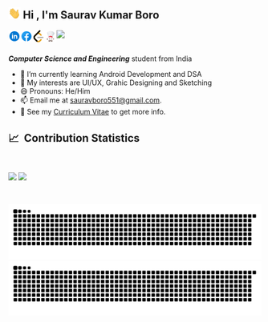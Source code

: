 <!--header-->
<br>
<h2>
  <img src="res/hi.gif" width="24px"> Hi , I'm Saurav Kumar Boro
</h2>
<a href="https://www.linkedin.com/in/saurav-boro-68a403209/">
  <img align="left" alt="saurav's LinkdeIn" width="24px" src="res/linkedin.png" />
</a>
<a href="https://www.facebook.com/saurav.boro.5070/">
  <img align="left" alt="saurav's Facebook" width="24px" src="res/facebook.png" />
</a>
<a href="https://leetcode.com/kabuki881/">
  <img align="left" alt="saurav's Leetcode" width="24px" src="res/leetcode.png" />
</a>
<a href="https://www.codechef.com/users/widohe7779">
  <img align="left" alt="Saurav's Codechef" width="24px" src="res/codechef.png" />
</a>
<img src="https://komarev.com/ghpvc/?username=SauravBoro&color=blue&style=for-the-badge&label=visitors" align="left">
<br/>
<br/>

**_Computer Science and Engineering_** student from India

- 🌱 I’m currently learning Android Development and DSA
- 🤔 My interests are UI/UX, Grahic Designing and Sketching
- 😄 Pronouns: He/Him
- 📫 Email me at [sauravboro551@gmail.com](mailto:sauravboro551@gmail.com).
- 📝 See my [Curriculum Vitae](https://drive.google.com/file/d/1dyF1wOvEP7wzaCxJ-vBquLJNh_PxRlse/view?usp=sharing) to get more info.


## 📈 &nbsp;Contribution Statistics

<br/>
<p align="left">
  <img width="49.5%" src="https://github-readme-stats.vercel.app/api?username=SauravBoro&show_icons=true&theme=blueberry&hide_border=true" />
  <img width="49.5%" src="https://github-readme-streak-stats.herokuapp.com/?user=SauravBoro&theme=blueberry&hide_border=true" />
</p>
<br>

![github contribution grid snake animation](https://raw.githubusercontent.com/SauravBoro/SauravBoro/output/github-contribution-grid-snake-dark.svg#gh-dark-mode-only)![github contribution grid snake animation](https://raw.githubusercontent.com/SauravBoro/SauravBoro/output/github-contribution-grid-snake.svg#gh-light-mode-only)
